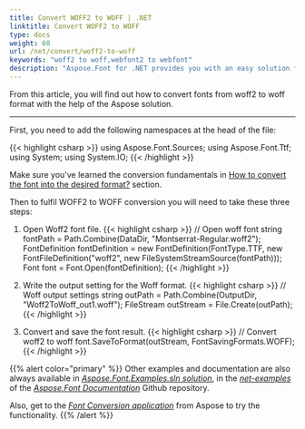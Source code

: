 ```yaml
---
title: Convert WOFF2 to WOFF | .NET
linktitle: Convert WOFF2 to WOFF
type: docs
weight: 60
url: /net/convert/woff2-to-woff
keywords: "woff2 to woff,webfont2 to webfont"
description: "Aspose.Font for .NET provides you with an easy solution for converting fonts. This documentation will tell about the woff2 to woff conversion."
---
```


From this article, you will find out how to convert fonts from woff2 to woff format with the help of the Aspose solution.
____

First, you need to add the following namespaces at the head of the file:

{{< highlight csharp >}} 
    using Aspose.Font.Sources;
    using Aspose.Font.Ttf;
    using System;
    using System.IO;
{{< /highlight >}}

Make sure you've learned the conversion fundamentals in [How to convert the font into the desired format?](https://docs.aspose.com//font/net/convert/#how-to-convert-the-font-into-the-desired-format) section.

Then to fulfil WOFF2 to WOFF conversion you will need to take these three steps:

1. Open Woff2 font file.
{{< highlight csharp >}} 
     // Open woff font
     string fontPath = Path.Combine(DataDir, "Montserrat-Regular.woff2");
     FontDefinition fontDefinition = new FontDefinition(FontType.TTF, new FontFileDefinition("woff2", new FileSystemStreamSource(fontPath)));
     Font font = Font.Open(fontDefinition);
{{< /highlight >}}

2. Write the output setting for the Woff format.
{{< highlight csharp >}} 
     // Woff output settings
     string outPath = Path.Combine(OutputDir, "Woff2ToWoff_out1.woff");
     FileStream outStream = File.Create(outPath);
{{< /highlight >}}

3. Convert and save the font result.
{{< highlight csharp >}} 
     // Convert woff2 to woff
     font.SaveToFormat(outStream, FontSavingFormats.WOFF);
{{< /highlight >}}

{{% alert color="primary" %}}
Other examples and documentation are also always available in [*Aspose.Font.Examples.sln solution*](https://github.com/aspose-font/Aspose.Font-Documentation/tree/master/net-examples), in the [*net-examples*](https://github.com/aspose-font/Aspose.Font-Documentation/tree/master/net-examples) of the [*Aspose.Font Documentation*](https://github.com/aspose-font/Aspose.Font-Documentation) Github repository.

Also, get to the [*Font Conversion application*](https://products.aspose.app/font/conversion) from Aspose to try the functionality.
{{% /alert %}}